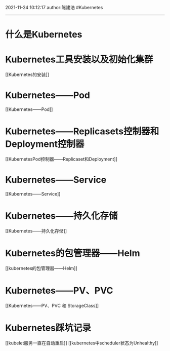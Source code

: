 2021-11-24
10:12:17
author:陈建浩
#Kubernetes 

--- 

# 什么是Kubernetes

# Kubernetes工具安装以及初始化集群
[[Kubernetes的安装]]

# Kubernetes——Pod
[[Kubernetes——Pod]]

# Kubernetes——Replicasets控制器和Deployment控制器
[[KubernetesPod控制器——Replicaset和Deployment]]

# Kubernetes——Service
[[Kubernetes——Service]]

# Kubernetes——持久化存储
[[Kubernetes——持久化存储]]

# Kubernetes的包管理器——Helm
[[kubernetes的包管理器——Helm]]

# Kubernetes——PV、PVC
[[Kubernetes——PV、PVC 和 StorageClass]]


# Kubernetes踩坑记录
[[kubelet服务一直在自动重启]]
[[kubernetes中scheduler状态为Unhealthy]]
